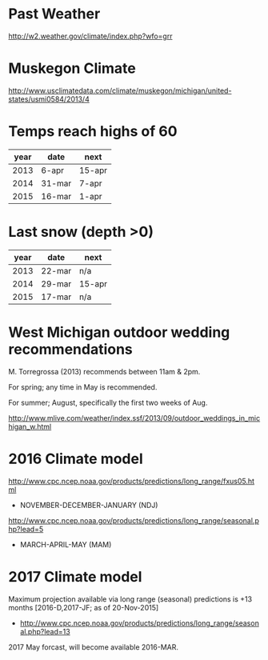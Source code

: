 # Past Weather
http://w2.weather.gov/climate/index.php?wfo=grr

# Muskegon Climate
http://www.usclimatedata.com/climate/muskegon/michigan/united-states/usmi0584/2013/4

# Temps reach highs of 60
|year|date  | next |
|----|------|------|
|2013|6-apr |15-apr|
|2014|31-mar| 7-apr| 
|2015|16-mar| 1-apr|

# Last snow (depth >0)
|year|date  | next |
|----|------|------|
|2013|22-mar|  n/a |
|2014|29-mar|15-apr|
|2015|17-mar|  n/a |

# West Michigan outdoor wedding recommendations
M. Torregrossa (2013) recommends between 11am & 2pm.

For spring; any time in May is recommended.

For summer; August, specifically the first two weeks of Aug.

http://www.mlive.com/weather/index.ssf/2013/09/outdoor_weddings_in_michigan_w.html

# 2016 Climate model
http://www.cpc.ncep.noaa.gov/products/predictions/long_range/fxus05.html
 - NOVEMBER-DECEMBER-JANUARY (NDJ)

http://www.cpc.ncep.noaa.gov/products/predictions/long_range/seasonal.php?lead=5
 - MARCH-APRIL-MAY (MAM)

# 2017 Climate model

Maximum projection available via long range (seasonal) predictions is +13 months [2016-D,2017-JF; as of 20-Nov-2015]
 - http://www.cpc.ncep.noaa.gov/products/predictions/long_range/seasonal.php?lead=13

2017 May forcast, will become available 2016-MAR.
